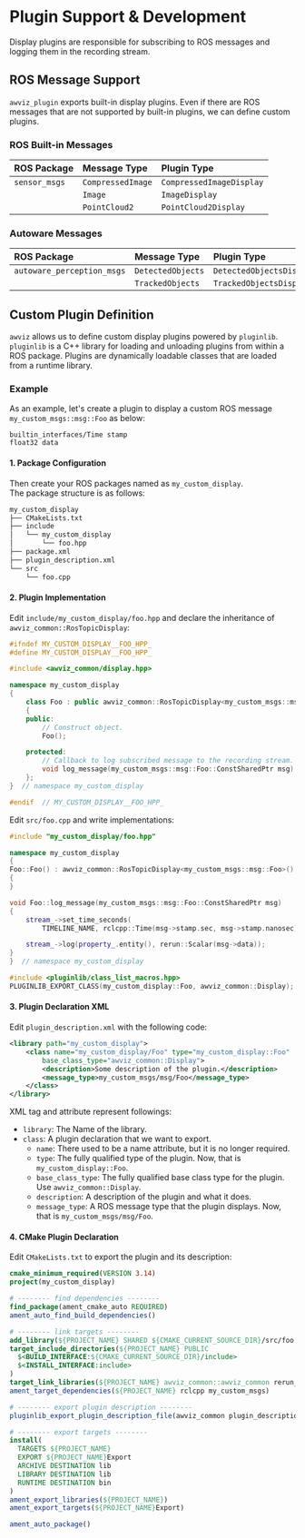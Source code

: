 # Plugin Support & Development

Display plugins are responsible for subscribing to ROS messages and logging them in the recording stream.

## ROS Message Support

`awviz_plugin` exports built-in display plugins.
Even if there are ROS messages that are not supported by built-in plugins, we can define custom plugins.

### ROS Built-in Messages

| ROS Package   | Message Type      | Plugin Type              |
| :------------ | :---------------- | :----------------------- |
| `sensor_msgs` | `CompressedImage` | `CompressedImageDisplay` |
|               | `Image`           | `ImageDisplay`           |
|               | `PointCloud2`     | `PointCloud2Display`     |

### Autoware Messages

| ROS Package                | Message Type      | Plugin Type              |
| :------------------------- | :---------------- | :----------------------- |
| `autoware_perception_msgs` | `DetectedObjects` | `DetectedObjectsDisplay` |
|                            | `TrackedObjects`  | `TrackedObjectsDisplay`  |

## Custom Plugin Definition

`awviz` allows us to define custom display plugins powered by `pluginlib`.  
`pluginlib` is a C++ library for loading and unloading plugins from within a ROS package.
Plugins are dynamically loadable classes that are loaded from a runtime library.

### Example

As an example, let's create a plugin to display a custom ROS message `my_custom_msgs::msg::Foo` as below:

```msg
builtin_interfaces/Time stamp
float32 data
```

#### 1. Package Configuration

Then create your ROS packages named as `my_custom_display`.  
The package structure is as follows:

```bash
my_custom_display
├── CMakeLists.txt
├── include
│   └── my_custom_display
│       └── foo.hpp
├── package.xml
├── plugin_description.xml
└── src
    └── foo.cpp
```

#### 2. Plugin Implementation

Edit `include/my_custom_display/foo.hpp` and declare the inheritance of `awviz_common::RosTopicDisplay`:

```cpp
#ifndef MY_CUSTOM_DISPLAY__FOO_HPP_
#define MY_CUSTOM_DISPLAY__FOO_HPP_

#include <awviz_common/display.hpp>

namespace my_custom_display
{
    class Foo : public awviz_common::RosTopicDisplay<my_custom_msgs::msg::Foo>
    {
    public:
        // Construct object.
        Foo();

    protected:
        // Callback to log subscribed message to the recording stream.
        void log_message(my_custom_msgs::msg::Foo::ConstSharedPtr msg) override;
    };
}  // namespace my_custom_display

#endif  // MY_CUSTOM_DISPLAY__FOO_HPP_
```

Edit `src/foo.cpp` and write implementations:

```cpp
#include "my_custom_display/foo.hpp"

namespace my_custom_display
{
Foo::Foo() : awviz_common::RosTopicDisplay<my_custom_msgs::msg::Foo>()
{
}

void Foo::log_message(my_custom_msgs::msg::Foo::ConstSharedPtr msg)
{
    stream_->set_time_seconds(
        TIMELINE_NAME, rclcpp::Time(msg->stamp.sec, msg->stamp.nanosec).seconds());

    stream_->log(property_.entity(), rerun::Scalar(msg->data));
}
}  // namespace my_custom_display

#include <pluginlib/class_list_macros.hpp>
PLUGINLIB_EXPORT_CLASS(my_custom_display::Foo, awviz_common::Display);
```

#### 3. Plugin Declaration XML

Edit `plugin_description.xml` with the following code:

```xml
<library path="my_custom_display">
    <class name="my_custom_display/Foo" type="my_custom_display::Foo"
        base_class_type="awviz_common::Display">
        <description>Some description of the plugin.</description>
        <message_type>my_custom_msgs/msg/Foo</message_type>
    </class>
</library>
```

XML tag and attribute represent followings:

- `library`: The Name of the library.
- `class`: A plugin declaration that we want to export.
  - `name`: There used to be a name attribute, but it is no longer required.
  - `type`: The fully qualified type of the plugin. Now, that is `my_custom_display::Foo`.
  - `base_class_type`: The fully qualified base class type for the plugin. Use `awviz_common::Display`.
  - `description`: A description of the plugin and what it does.
  - `message_type`: A ROS message type that the plugin displays. Now, that is `my_custom_msgs/msg/Foo`.

#### 4. CMake Plugin Declaration

Edit `CMakeLists.txt` to export the plugin and its description:

```cmake
cmake_minimum_required(VERSION 3.14)
project(my_custom_display)

# -------- find dependencies --------
find_package(ament_cmake_auto REQUIRED)
ament_auto_find_build_dependencies()

# -------- link targets --------
add_library(${PROJECT_NAME} SHARED ${CMAKE_CURRENT_SOURCE_DIR}/src/foo.cpp)
target_include_directories(${PROJECT_NAME} PUBLIC
  $<BUILD_INTERFACE:${CMAKE_CURRENT_SOURCE_DIR}/include>
  $<INSTALL_INTERFACE:include>
)
target_link_libraries(${PROJECT_NAME} awviz_common::awviz_common rerun_sdk)
ament_target_dependencies(${PROJECT_NAME} rclcpp my_custom_msgs)

# -------- export plugin description --------
pluginlib_export_plugin_description_file(awviz_common plugin_description.xml)

# -------- export targets --------
install(
  TARGETS ${PROJECT_NAME}
  EXPORT ${PROJECT_NAME}Export
  ARCHIVE DESTINATION lib
  LIBRARY DESTINATION lib
  RUNTIME DESTINATION bin
)
ament_export_libraries(${PROJECT_NAME})
ament_export_targets(${PROJECT_NAME}Export)

ament_auto_package()
```
